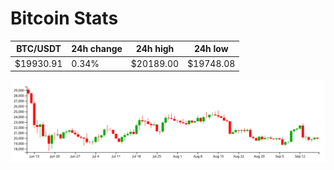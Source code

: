 # Bitcoin Stats

BTC/USDT|24h change|24h high|24h low|
|---|---|---|---|
|$19930.91|0.34%|$20189.00|$19748.08|

<img src="./chart.svg">
